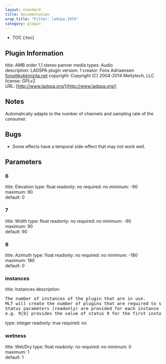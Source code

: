 ```yaml
---
layout: standard
title: Documentation
wrap_title: "Filter: ladspa.1974"
category: plugin
---
```

* TOC
{:toc}

## Plugin Information

title: AMB order 1,1 stereo panner
media types:
Audio  
description: LADSPA plugin
version: 1
creator: Fons Adriaensen <fons@kokkinizita.net>
copyright: Copyright (C) 2004-2014 Meltytech, LLC  
license: GPLv2  
URL: [http://www.ladspa.org/](http://www.ladspa.org/)  

## Notes

Automatically adapts to the number of channels and sampling rate of the consumer.

## Bugs

* Some effects have a temporal side-effect that may not work well.


## Parameters

### 6

title: Elevation  type: float
readonly: no
required: no
minimum: -90  
maximum: 90  
default: 0  

### 7

title: Width  type: float
readonly: no
required: no
minimum: -90  
maximum: 90  
default: 90  

### 8

title: Azimuth  type: float
readonly: no
required: no
minimum: -180  
maximum: 180  
default: 0  

### instances

title: Instances  description:
<pre>
The number of instances of the plugin that are in use.
MLT will create the number of plugins that are required to support the number of audio channels.
Status parameters (readonly) are provided for each instance and are accessed by specifying the instance number after the identifier (starting at zero).
e.g. 9[0] provides the value of status 9 for the first instance.
</pre>
type: integer
readonly: true
required: no

### wetness

title: Wet/Dry  type: float
readonly: no
required: no
minimum: 0  
maximum: 1  
default: 1  

